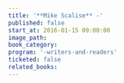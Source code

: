 ```yaml
---
title: '**Mike Scalise** -'
published: false
start_at: 2016-01-15 09:00:00
image_path:
book_category:
program: '-writers-and-readers'
ticketed: false
related_books:
---
```

